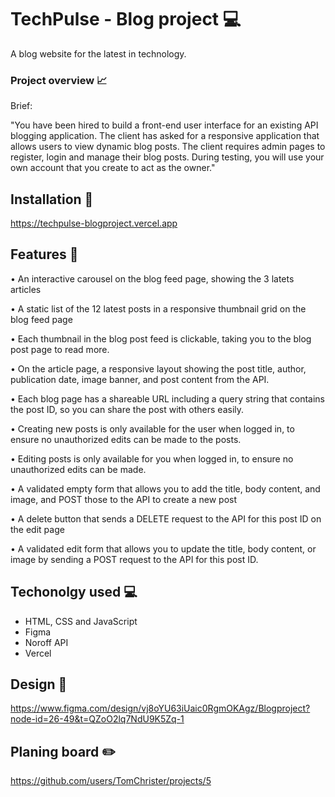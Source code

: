 # TechPulse - Blog project 💻 

A blog website for the latest in technology.

### Project overview 📈

Brief:

"You have been hired to build a front-end user interface for an existing API blogging
application.
The client has asked for a responsive application that allows users to view dynamic blog
posts.
The client requires admin pages to register, login and manage their blog posts.
During testing, you will use your own account that you create to act as the owner."

## Installation 🔧
https://techpulse-blogproject.vercel.app

## Features 🌟

• An interactive carousel on the blog feed page, showing the 3 latets articles

• A static list of the 12 latest posts in a responsive thumbnail grid on the
blog feed page

• Each thumbnail in the blog post feed is clickable, taking you to the blog post
page to read more.

• On the article page, a responsive layout showing the post title, author, publication
date, image banner, and post content from the API.

• Each blog page has a shareable URL including a query string that contains the post ID, so you can share the post with others easily.

• Creating new posts is only available for the user when logged in, to ensure no unauthorized edits can be made to the posts.

• Editing posts is only available for you when logged
in, to ensure no unauthorized edits can be made.

• A validated empty form that allows you to add the title, body
content, and image, and POST those to the API to create a new post

• A delete button that sends a DELETE request to the API for this
post ID on the edit page

• A validated edit form that allows you to update the title, body
content, or image by sending a POST request to the API for this post ID.

## Techonolgy used 💻

- HTML, CSS and JavaScript
- Figma
- Noroff API
- Vercel

## Design 📁

https://www.figma.com/design/vj8oYU63iUaic0RgmOKAgz/Blogproject?node-id=26-49&t=QZoO2lq7NdU9K5Zq-1

## Planing board ✏️

https://github.com/users/TomChrister/projects/5
